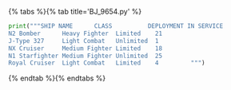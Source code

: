 {% tabs %}{% tab title='BJ_9654.py' %}

```py
print("""SHIP NAME      CLASS          DEPLOYMENT IN SERVICE
N2 Bomber      Heavy Fighter  Limited    21
J-Type 327     Light Combat   Unlimited  1
NX Cruiser     Medium Fighter Limited    18
N1 Starfighter Medium Fighter Unlimited  25
Royal Cruiser  Light Combat   Limited    4         """)
```

{% endtab %}{% endtabs %}
